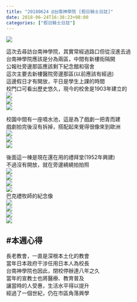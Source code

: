 ```yaml
---
title: "20180624 @台南神學院 [假日騎士日誌]"
date: 2018-06-24T16:38:23+08:00
categories: ["假日騎士日誌"]
---
```

<a href="https://www.strava.com/activities/1660814200" target="_blank"><img src="https://farm1.staticflickr.com/920/42265074065_b2e32c1223.jpg"></a>
<!--more-->

這次去尋訪台南神學院，其實常經過路口但從沒進去過  
台南神學院應該是分為兩區，中間有新樓街隔開  
公報社旁邊那區應該剩下紀念館和宿舍  
這次主要去新樓醫院旁邊那區(以前應該有經過)  
這邊假日才有開放，平日是學生上課的時間  
校門口可看出歷史悠久，現今的校舍是1903年建立的  
![](https://farm2.staticflickr.com/1769/41185502920_01852bdbd4.jpg)  
![](https://farm2.staticflickr.com/1774/28127416947_803dfc9eb8.jpg)  
![](https://farm1.staticflickr.com/891/42277197694_deef4d8c1c.jpg)  
  
校園中間有一座噴水池，這是為了戲劇一把青而建  
戲劇拍完後沒有拆掉，搭配起來覺得很像來到歐洲  
![](https://farm2.staticflickr.com/1785/41185496400_3c96f39428.jpg)  
![](https://farm2.staticflickr.com/1784/42277206374_8fe36f3ea1.jpg)  
![](https://farm2.staticflickr.com/1823/42277208424_88bd13f642.jpg)  

後面這一棟是現在還在用的禮拜堂(1952年興建)  
不過沒有開放，就在旁邊繞繞拍拍照  
![](https://farm1.staticflickr.com/900/42277215164_eb86c210c3.jpg)  
![](https://farm2.staticflickr.com/1830/41185491970_5629a89a80.jpg)  
![](https://farm1.staticflickr.com/900/28127414667_51e5cac8df.jpg)  
![](https://farm2.staticflickr.com/1838/28127414147_a16383bd92.jpg)  
巴克禮牧師的紀念像  
![](https://farm2.staticflickr.com/1772/42946080552_f89a9a165c.jpg)  
![](https://farm2.staticflickr.com/1805/29123528248_ec02351359.jpg)  
![](https://farm2.staticflickr.com/1791/42094016055_57e4ecb091.jpg)  
![](https://farm2.staticflickr.com/1787/42277199044_e6b2cc8c5d.jpg)  

## #本週心得  
長老教會，一直是深根本土化的教會  
當年日本政府干涉任用日本人為校長  
台南神學院也因此，閉校停辦達八年之久  
當年的宣教士也將醫療、教育普及  
讓當時的人受惠，生活水平得以提升  
經過了一個世紀，仍在市區角落興學  
